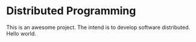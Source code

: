 Distributed Programming
=======================

This is an awesome project. The intend is to develop software distributed.
Hello world.
